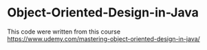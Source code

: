 # Object-Oriented-Design-in-Java
This code were written from this course https://www.udemy.com/mastering-object-oriented-design-in-java/
